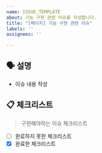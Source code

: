 ```yaml
---
name: ISSUE_TEMPLATE
about: 기능 구현 관련 이슈를 작성합니다.
title: "[페이지] 기능 구현 관련 이슈"
labels: ''
assignees: ''

---
```


## 🗣 설명
- 이슈 내용 작성


## 📋 체크리스트

> 구현해야하는 이슈 체크리스트

- [ ] 완료하지 못한 체크리스트
- [x] 완료한 체크리스트
